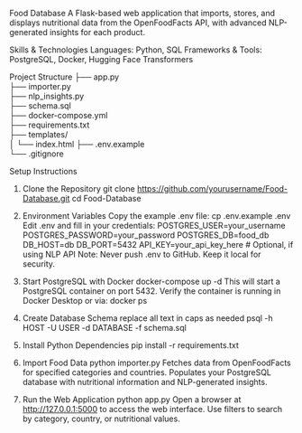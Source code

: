 Food Database
A Flask-based web application that imports, stores, and displays nutritional data from the OpenFoodFacts API, with advanced NLP-generated insights for each product.

Skills & Technologies
Languages: Python, SQL
Frameworks & Tools: PostgreSQL, Docker, Hugging Face Transformers

Project Structure
├── app.py                     
├── importer.py                
├── nlp_insights.py   
├── schema.sql                 
├── docker-compose.yml         
├── requirements.txt           
├── templates/                 
│   └── index.html
├── .env.example              
└── .gitignore               

Setup Instructions
1. Clone the Repository
git clone https://github.com/yourusername/Food-Database.git
cd Food-Database

2. Environment Variables
Copy the example .env file:
cp .env.example .env
Edit .env and fill in your credentials:
POSTGRES_USER=your_username
POSTGRES_PASSWORD=your_password
POSTGRES_DB=food_db
DB_HOST=db
DB_PORT=5432
API_KEY=your_api_key_here  # Optional, if using NLP API
Note: Never push .env to GitHub. Keep it local for security.

3. Start PostgreSQL with Docker
docker-compose up -d
This will start a PostgreSQL container on port 5432.
Verify the container is running in Docker Desktop or via:
docker ps

4. Create Database Schema
replace all text in caps as needed
psql -h HOST -U USER -d DATABASE -f schema.sql

5. Install Python Dependencies
pip install -r requirements.txt

6. Import Food Data
python importer.py
Fetches data from OpenFoodFacts for specified categories and countries.
Populates your PostgreSQL database with nutritional information and NLP-generated insights.

7. Run the Web Application
python app.py
Open a browser at http://127.0.0.1:5000 to access the web interface.
Use filters to search by category, country, or nutritional values.
